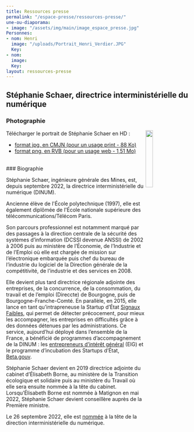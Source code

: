 ```yaml
---
title: Ressources presse
permalink: "/espace-presse/ressources-presse/"
une-ou-diaporama:
- image: "/assets/img/main/image_espace_presse.jpg"
Personnes:
- nom: Henri
  image: "/uploads/Portrait_Henri_Verdier.JPG"
  Key: 
- nom: 
  image: 
  Key: 
layout: ressources-presse
---
```


## Stéphanie Schaer, directrice interministérielle du numérique
### Photographie

<img src="/uploads/Stephanie%20Schaer.png" alt="" style="margin-right: 20px" width="20%" align="right">

Télécharger le portrait de Stéphanie Schaer en HD :
* [format jpg, en CMJN (pour un usage print - 88 Ko)](/uploads/Stephanie_Schaer_CMJN_HD.jpg) 
* [format png, en RVB (pour un usage web - 1,51 Mo)](/uploads/Stephanie_Schaer_RVB_HD.png)
<br>
### Biographie

Stéphanie Schaer, ingénieure générale des Mines, est, depuis septembre 2022, la directrice interministérielle du numérique (DINUM). 

Ancienne élève de l'École polytechnique (1997), elle est également diplômée de l'École nationale supérieure des télécommunications/Télécom Paris. 

Son parcours professionnel est notamment marqué par des passages à la direction centrale de la sécurité des systèmes d’information (DCSSI devenue ANSSI) de 2002 à 2006 puis au ministère de l’Économie, de l’Industrie et de l’Emploi où elle est chargée de mission sur l’électronique embarquée puis chef du bureau de l’industrie du logiciel de la Direction générale de la compétitivité, de l’industrie et des services en 2008. 

Elle devient plus tard directrice régionale adjointe des entreprises, de la concurrence, de la consommation, du travail et de l’emploi (Direccte) de Bourgogne, puis de Bourgogne-Franche-Comté. En parallèle, en 2015, elle lance en tant qu’intrapreneuse la Startup d’État [Signaux Faibles](https://beta.gouv.fr/startups/signaux-faibles.html), qui permet de détecter précocement, pour mieux les accompagner, les entreprises en difficultés grâce à des données détenues par les administrations. Ce service, aujourd’hui déployé dans l’ensemble de la France, a bénéficié de programmes d’accompagnement de la DINUM : les [entrepreneurs d’intérêt général](https://eig.etalab.gouv.fr/) (EIG) et le programme d’incubation des Startups d’État, [Beta.gouv](https://beta.gouv.fr/approche/).

Stéphanie Schaer devient en 2019 directrice adjointe du cabinet d’Élisabeth Borne, au ministère de la Transition écologique et solidaire puis au ministère du Travail où elle sera ensuite nommée à la tête du cabinet. Lorsqu’Élisabeth Borne est nommée à Matignon en mai 2022, Stéphanie Schaer devient conseillère auprès de la Première ministre.

Le 26 septembre 2022, elle est [nommée](https://www.legifrance.gouv.fr/jorf/id/JORFTEXT000046331329) à la tête de la direction interministérielle du numérique.